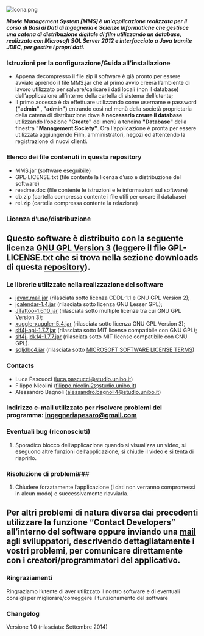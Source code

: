 ![Icona.png](https://bitbucket.org/repo/yMrMog/images/3140444878-Icona.png)

***Movie Management System [MMS] è un'applicazione realizzata per il corso di Basi di Dati di Ingegneria e Scienze Informatiche che gestisce una catena di distribuzione digitale di film utilizzando un database, realizzato con Microsoft SQL Server 2012 e interfacciato a Java tramite JDBC, per gestire i propri dati.***

### Istruzioni per la configurazione/Guida all’installazione ###

* Appena decompresso il file zip il software è già pronto per essere avviato aprendo il file MMS.jar che al primo avvio creerà l’ambiente di lavoro utilizzato per salvare/caricare i dati locali (non il database) dell’applicazione all’interno della cartella di sistema dell’utente;
* Il primo accesso è da effettuare utilizzando come username e password **("admin" , "admin")** entrando così nel menù della società proprietaria della catena di distribuzione dove **è necessario creare il database** utilizzando l'opzione **"Create"** del menù a tendina **"Database"** della finestra **"Management Society"**. Ora l'applicazione è pronta per essere utilizzata aggiungendo Film, amministratori, negozi ed attentendo la registrazione di nuovi clienti.


### Elenco dei file contenuti in questa repository ###

* MMS.jar (software eseguibile)
* GPL-LICENSE.txt (file contente la licenza d’uso e distribuzione del software)
* readme.doc (file contente le istruzioni e le informazioni sul software)
* db.zip (cartella compressa contente i file utili per creare il database)
* rel.zip (cartella compressa contente la relazione)

### Licenza d’uso/distribuzione ###

## Questo software è distribuito con la seguente licenza [GNU GPL Version 3](http://www.gnu.org/copyleft/gpl.html) (leggere il file GPL-LICENSE.txt che si trova nella sezione downloads di questa [repository](https://bitbucket.org/LucaPascucci/movie_management_system)). ##

### Le librerie utilizzate nella realizzazione del software ###

* [javax.mail.jar](http://www.oracle.com/technetwork/java/javamail/index.html) (rilasciata sotto licenza CDDL-1.1 e GNU GPL Version 2);
* [jcalendar-1.4.jar](http://toedter.com/jcalendar/) (rilasciata sotto licenza GNU Lesser GPL);
* [JTattoo-1.6.10.jar](http://www.jtattoo.net) (rilasciata sotto multiple licenze tra cui GNU GPL Version 3);
* [xuggle-xuggler-5.4.jar](http://www.xuggle.com/xuggler/) (rilasciata sotto licenza GNU GPL Version 3);
* [slf4j-api-1.7.7.jar](http://www.slf4j.org) (rilasciata sotto MIT license compatibile con GNU GPL);
* [slf4j-jdk14-1.7.7.jar](http://www.slf4j.org) (rilasciata sotto MIT license compatibile con GNU GPL).
* [sqljdbc4.jar](http://msdn.microsoft.com/en-us/sqlserver/aa937724.aspx) (rilasciata sotto [MICROSOFT SOFTWARE LICENSE TERMS](http://msdn.microsoft.com/en-us/sqlserver/jj589698))


### Contacts ###

* Luca Pascucci ([luca.pascucci@studio.unibo.it](mailto:luca.pascucci@studio.unibo.it))
* Filippo Nicolini ([filippo.nicolini2@studio.unibo.it](mailto:filippo.nicolini2@studio.unibo.it))
* Alessandro Bagnoli ([alessandro.bagnoli4@studio.unibo.it](mailto:alessandro.bagnoli4@studio.unibo.it))

### Indirizzo e-mail utilizzato per risolvere problemi del programma: [ingegneriapesaro@gmail.com](mailto:ingegneriapesaro@gmail.com) ###


### Eventuali bug (riconosciuti) ###

1. Sporadico blocco dell’applicazione quando si visualizza un video, si eseguono altre funzioni dell’applicazione, si chiude il video e si tenta di riaprirlo.


### Risoluzione di problemi###

1. Chiudere forzatamente l’applicazione (i dati non verranno compromessi in alcun modo) e successivamente riavviarla.

## Per altri problemi di natura diversa dai precedenti utilizzare la funzione “Contact Developers” all’interno del software oppure inviando una [mail](mailto:ingegneriapesaro@gmail.com) agli sviluppatori, descrivendo dettagliatamente i vostri problemi, per comunicare direttamente con i creatori/programmatori del applicativo. ##


### Ringraziamenti ###

Ringraziamo l’utente di aver utilizzato il nostro software e di eventuali consigli per migliorare/correggere il funzionamento del software

### Changelog ###

Versione 1.0 (rilasciata: Settembre 2014)